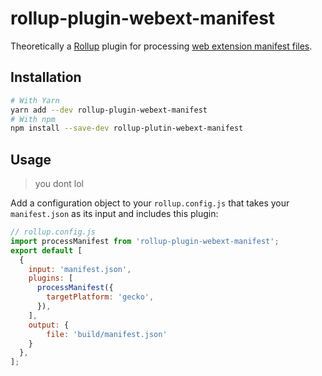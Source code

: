 # rollup-plugin-webext-manifest

Theoretically a [Rollup][rollup] plugin for processing [web extension manifest files][webext-manifest].

[rollup]: https://www.rollupjs.org
[webext-manifest]: https://developer.mozilla.org/en-US/docs/Mozilla/Add-ons/WebExtensions/manifest.json

## Installation

```sh
# With Yarn
yarn add --dev rollup-plugin-webext-manifest
# With npm
npm install --save-dev rollup-plutin-webext-manifest
```

## Usage

> you dont lol

Add a configuration object to your `rollup.config.js` that takes your `manifest.json` as its input and includes this plugin:

```js
// rollup.config.js
import processManifest from 'rollup-plugin-webext-manifest';
export default [
  {
    input: 'manifest.json',
    plugins: [
      processManifest({
        targetPlatform: 'gecko',
      }),
    ],
	output: {
		file: 'build/manifest.json'
	}
  },
];
```
